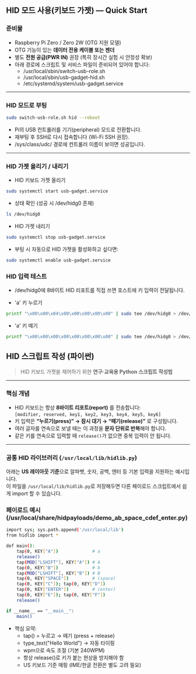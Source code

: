 ## HID 모드 사용(키보드 가젯) — Quick Start

### 준비물

- Raspberry Pi Zero / Zero 2W (OTG 지원 모델)  
- OTG 기능이 있는 **데이터 전용 케이블 또는 젠더**  
- 별도 **전원 공급(PWR IN)** 권장 (특히 장시간 실험 시 안정성 확보)  
- 아래 경로에 스크립트 및 서비스 파일이 준비되어 있어야 합니다:
    - /usr/local/sbin/switch-usb-role.sh
    - /usr/local/sbin/usb-gadget-hid.sh
    - /etc/systemd/system/usb-gadget.service

---

### HID 모드로 부팅
```bash
sudo switch-usb-role.sh hid --reboot
```

- Pi의 USB 컨트롤러를 기기(peripheral) 모드로 전환합니다.
- 재부팅 후 SSH로 다시 접속합니다 (Wi-Fi SSH 권장).
- /sys/class/udc/ 경로에 컨트롤러 이름이 보이면 성공입니다.

---

### HID 가젯 올리기 / 내리기
- HID 키보드 가젯 올리기
```bash
sudo systemctl start usb-gadget.service
```

- 상태 확인 (성공 시 /dev/hidg0 존재)
```bash
ls /dev/hidg0
```

- HID 가젯 내리기
```bash
sudo systemctl stop usb-gadget.service
```

- 부팅 시 자동으로 HID 가젯을 활성화하고 싶다면:
```bash
sudo systemctl enable usb-gadget.service
```

### HID 입력 테스트
- /dev/hidg0에 8바이트 HID 리포트를 직접 쓰면 호스트에 키 입력이 전달됩니다.

- 'a' 키 누르기
```bash
printf "\x00\x00\x04\x00\x00\x00\x00\x00" | sudo tee /dev/hidg0 > /dev/null
```

- 'a' 키 떼기
```bash
printf "\x00\x00\x00\x00\x00\x00\x00\x00" | sudo tee /dev/hidg0 > /dev/null
```

## HID 스크립트 작성 (파이썬)

> HID 키보드 가젯을 제어하기 위한 **연구·교육용 Python 스크립트 작성법**

---

### 핵심 개념

- HID 키보드는 항상 **8바이트 리포트(report)** 를 전송합니다:  
  `[modifier, reserved, key1, key2, key3, key4, key5, key6]`
- 키 입력은 **“누르기(press)” → 잠시 대기 → “떼기(release)”** 로 구성됩니다.
- 여러 글자를 연속으로 보낼 때는 이 과정을 **문자 단위로 반복**해야 합니다.
- 같은 키를 연속으로 입력할 때 `release()`가 없으면 중복 입력이 안 됩니다.

---

### 공통 HID 라이브러리 (`/usr/local/lib/hidlib.py`)

아래는 **US 레이아웃 기준**으로 알파벳, 숫자, 공백, 엔터 등 기본 입력을 지원하는 예시입니다.  
이 파일을 `/usr/local/lib/hidlib.py`로 저장해두면 다른 페이로드 스크립트에서 쉽게 import 할 수 있습니다.

### 페이로드 예시 (/usr/local/share/hidpayloads/demo_ab_space_cdef_enter.py)
```bash
import sys; sys.path.append('/usr/local/lib')
from hidlib import *

def main():
    tap(0, KEY["A"])             # a
    release()
    tap(MOD["LSHIFT"], KEY["A"]) # A
    tap(0, KEY["B"])             # b
    tap(MOD["LSHIFT"], KEY["B"]) # B
    tap(0, KEY["SPACE"])         # (space)
    tap(0, KEY["C"]); tap(0, KEY["D"])
    tap(0, KEY["ENTER"])         # (enter)
    tap(0, KEY["E"]); tap(0, KEY["F"])
    release()

if __name__ == "__main__":
    main()
```

- 핵심 요약:
    - tap() = 누르고 → 떼기 (press + release)
    - type_text("Hello World") → 자동 타이핑
    - wpm으로 속도 조절 (기본 240WPM)
    - 항상 release()로 키가 붙는 현상을 방지해야 함
    - US 키보드 기준 매핑 (IME/한글 전환은 별도 고려 필요)